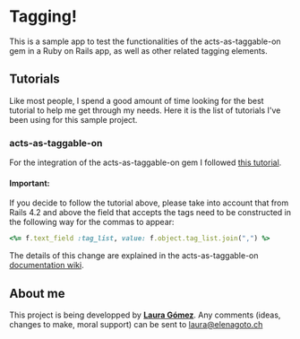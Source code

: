 # Tagging!

This is a sample app to test the functionalities of the acts-as-taggable-on gem in a Ruby on Rails app, as well as other related tagging elements.

## Tutorials

Like most people, I spend a good amount of time looking for the best tutorial to help me get through my needs. Here it is the list of tutorials I've been using for this sample project.

### acts-as-taggable-on

For the integration of the acts-as-taggable-on gem I followed [this tutorial](http://railscasts.com/episodes/382-tagging?autoplay=true).

#### Important:

If you decide to follow the tutorial above, please take into account that from Rails 4.2 and above the field that accepts the tags need to be constructed in the following way for the commas to appear:

```ruby
<%= f.text_field :tag_list, value: f.object.tag_list.join(",") %>
```

The details of this change are explained in the acts-as-taggable-on [documentation wiki](https://github.com/mbleigh/acts-as-taggable-on/wiki/Add-a-tag-field-to-forms-in-Rails--4.2-and-above).

## About me

This project is being developped by **[Laura Gómez](https://elenagoto.ch)**. Any comments (ideas, changes to make, moral support) can be sent to laura@elenagoto.ch
